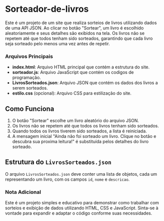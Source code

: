 # Sorteador-de-livros

Este é um projeto de um site que realiza sorteios de livros utilizando dados de uma API JSON. Ao clicar no botão "Sortear", um livro é escolhido aleatoriamente e seus detalhes são exibidos na tela. Os livros não se repetem até que todos tenham sido sorteados, garantindo que cada livro seja sorteado pelo menos uma vez antes de repetir.

### Arquivos Principais

- **index.html**: Arquivo HTML principal que contém a estrutura do site.
- **sorteador.js**: Arquivo JavaScript que contém os codigos de programação.
- **LivrosSorteados.json**: Arquivo JSON que contém os dados dos livros a serem sorteados.
- **estilo.css** (opcional): Arquivo CSS para estilização do site.

## Como Funciona

1. O botão "Sortear" escolhe um livro aleatório do arquivo JSON.
2. Os livros não se repetem até que todos os livros tenham sido sorteados.
3. Quando todos os livros tiverem sido sorteados, a lista é reiniciada.
4. A mensagem inicial "Ainda não foi sorteado um livro. Clique no botão e descubra sua proxima leitura!" é substituída pelos detalhes do livro sorteado.

## Estrutura do `LivrosSorteados.json`

O arquivo `LivrosSorteados.json` deve conter uma lista de objetos, cada um representando um livro, com os campos `id`, `nome` e `descricao`.

### Nota Adicional

Este é um projeto simples e educativo para demonstrar como trabalhar com sorteios e exibição de dados utilizando HTML, CSS e JavaScript. Sinta-se à vontade para expandir e adaptar o código conforme suas necessidades.
